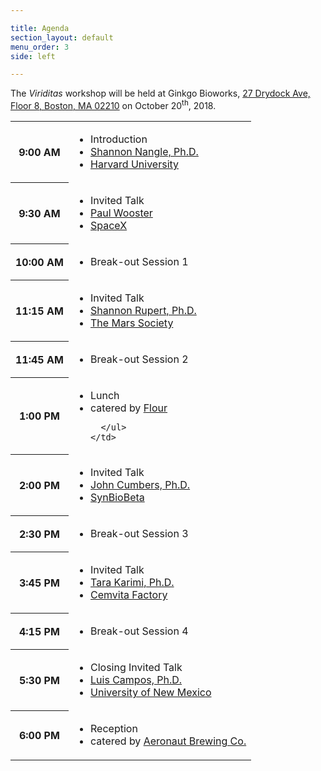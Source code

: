 ```yaml
---

title: Agenda
section_layout: default
menu_order: 3
side: left

---
```


The *Viriditas* workshop will be held at Ginkgo Bioworks, [27 Drydock Ave, Floor 8, Boston, MA 02210](https://goo.gl/maps/bNCXeFHLMHk) on October 20<sup>th</sup>, 2018.

<table class="agenda">
  <tr>
    <th class="event-time">9:00 AM</th>
    <td>
      <ul class="event-info">
        <li class="event-info-name">Introduction</li>
        <li class="event-info-speaker"><a class="scroll-smooth" href="#organizers-shannon">Shannon Nangle, Ph.D.</a></li>
        <li class="event-info-association"><a href="https://silver.med.harvard.edu/">Harvard University</a></li>
      </ul>
    </td>
  </tr>
  <tr>
    <th class="event-time">9:30 AM</th>
    <td>
      <ul class="event-info">
        <li class="event-info-name">Invited Talk</li>
        <li class="event-info-speaker"><a class="scroll-smooth" href="#speakers-wooster">Paul Wooster</a></li>
        <li class="event-info-association"><a href="https://www.spacex.com/">SpaceX</a></li>
      </ul>
    </td>
  </tr>
  <tr>
    <th class="event-time">10:00 AM</th>
    <td>
      <ul class="event-info">
        <li class="event-info-name">Break-out Session 1</li>
      </ul>
    </td>
  </tr>
  <tr>
    <th class="event-time">11:15 AM</th>
    <td>
      <ul class="event-info">
        <li class="event-info-name">Invited Talk</li>
        <li class="event-info-speaker"><a class="scroll-smooth" href="#speakers-rupert">Shannon Rupert, Ph.D.</a></li>
        <li class="event-info-association"><a href="http://www.marssociety.org/">The Mars Society</a></li>
      </ul>
    </td>
  </tr>
  <tr>
    <th class="event-time">11:45 AM</th>
    <td>
      <ul class="event-info">
        <li class="event-info-name">Break-out Session 2</li>
      </ul>
    </td>
  </tr>
  <tr>
    <th class="event-time">1:00 PM</th>
    <td>
      <ul class="event-info">
        <li class="event-info-name">Lunch</li>
        <li class="event-info-association">catered by <a href="https://flourbakery.com/">Flour</a></li>

      </ul>
    </td>
  </tr>
  <tr>
    <th class="event-time">2:00 PM</th>
    <td>
      <ul class="event-info">
        <li class="event-info-name">Invited Talk</li>
        <li class="event-info-speaker"><a class="scroll-smooth" href="#speakers-cumbers">John Cumbers, Ph.D.</a></li>
        <li class="event-info-association"><a href="https://synbiobeta.com/">SynBioBeta</a></li>
      </ul>
    </td>
  </tr>
  <tr>
    <th class="event-time">2:30 PM</th>
    <td>
      <ul class="event-info">
        <li class="event-info-name">Break-out Session 3</li>
      </ul>
    </td>
  </tr>
  <tr>
    <th class="event-time">3:45 PM</th>
    <td>
      <ul class="event-info">
        <li class="event-info-name">Invited Talk</li>
        <li class="event-info-speaker"><a class="scroll-smooth" href="#speakers-karimi">Tara Karimi, Ph.D.</a></li>
        <li class="event-info-association"><a href="https://www.cemvitafactory.com/">Cemvita Factory</a></li>
      </ul>
    </td>
  </tr>
  <tr>
    <th class="event-time">4:15 PM</th>
    <td>
      <ul class="event-info">
        <li class="event-info-name">Break-out Session 4</li>
      </ul>
    </td>
  </tr>
  <tr>
    <th class="event-time">5:30 PM</th>
    <td>
      <ul class="event-info">
        <li class="event-info-name">Closing Invited Talk</li>
        <li class="event-info-speaker"><a class="scroll-smooth" href="#speakers-campos">Luis Campos, Ph.D.</a></li>
        <li class="event-info-association"><a href="https://history.unm.edu/people/faculty/profile/luis-campos.html">University of New Mexico</a></li>
      </ul>
    </td>
  </tr>
  <tr>
    <th class="event-time">6:00 PM</th>
    <td>
      <ul class="event-info">
        <li class="event-info-name">Reception</li>
        <li class="event-info-association">catered by <a href="https://www.aeronautbrewing.com/">Aeronaut Brewing Co.</a></li>
      </ul>
    </td>
  </tr>
</table>
